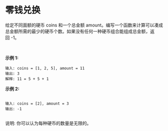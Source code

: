 #  零钱兑换

给定不同面额的硬币 coins 和一个总金额 amount。编写一个函数来计算可以凑成总金额所需的最少的硬币个数。如果没有任何一种硬币组合能组成总金额，返回 -1。

 

**示例 1:**
```
输入: coins = [1, 2, 5], amount = 11
输出: 3 
解释: 11 = 5 + 5 + 1
```
**示例 2:**
```

输入: coins = [2], amount = 3
输出: -1
 
```

说明:
你可以认为每种硬币的数量是无限的。

